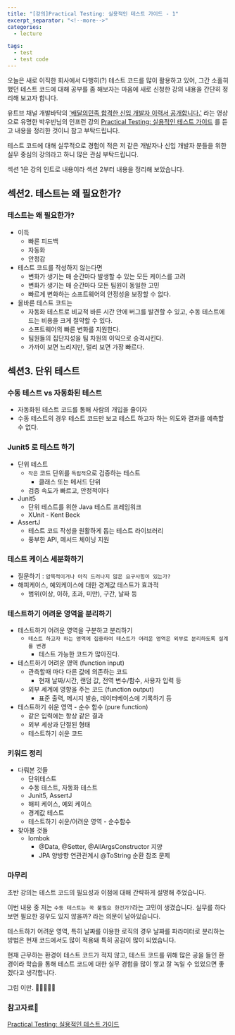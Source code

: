 ```yaml
---
title: "[강의]Practical Testing: 실용적인 테스트 가이드 - 1"
excerpt_separator: "<!--more-->"
categories:
  - lecture

tags:
  - test
  - test code
---
```


오늘은 새로 이직한 회사에서 다행히(?) 테스트 코드를 많이 활용하고 있어, 그간 소홀히 했던 테스트 코드에 대해 공부를 좀 해보자는 마음에 새로 신청한 강의 내용을 간단히 정리해 보고자 합니다.

유트브 채널 개발바닥의 ['배달의민족 합격한 신입 개발자 이력서 공개합니다.'](https://youtu.be/Yc56NpYW1DM?si=eh535oMDX3vFEf6N) 라는 영상으로 유명한 박우빈님의 인프런
강의 [Practical Testing: 실용적인 테스트 가이드](https://www.inflearn.com/course/practical-testing-%EC%8B%A4%EC%9A%A9%EC%A0%81%EC%9D%B8-%ED%85%8C%EC%8A%A4%ED%8A%B8-%EA%B0%80%EC%9D%B4%EB%93%9C) 를 듣고 내용을 정리한 것이니 참고
부탁드립니다.

테스트 코드에 대해 실무적으로 경험이 적은 저 같은 개발자나 신입 개발자 분들을 위한 실무 중심의 강의라고 하니 많은 관심 부탁드립니다.

<!--more-->

섹션 1은 강의 인트로 내용이라 섹션 2부터 내용을 정리해 보았습니다.

## 섹션2. 테스트는 왜 필요한가?
### 테스트는 왜 필요한가?
- 이득
  - 빠른 피드백
  - 자동화
  - 안정감
- 테스트 코드를 작성하지 않는다면
  - 변화가 생기는 매 순간마다 발생할 수 있는 모든 케이스를 고려
  - 변화가 생기는 매 순간마다 모든 팀원이 동일한 고민
  - 빠르게 변화하는 소프트웨어의 안정성을 보장할 수 없다.
- 올바른 테스트 코드는
  - 자동화 테스트로 비교적 바른 시간 안에 버그를 발견할 수 있고, 수동 테스트에 드는 비용을 크게 절약할 수 있다.
  - 소프트웨어의 빠른 변화를 지원한다.
  - 팀원들의 집단지성을 팀 차원의 이익으로 승격시킨다.
  - 가까이 보면 느리지만, 멀리 보면 가장 빠르다.

## 섹션3. 단위 테스트
### 수동 테스트 vs 자동화된 테스트
- 자동화된 테스트 코드를 통해 사람의 개입을 줄이자
- 수동 테스트의 경우 테스트 코드만 보고 테스트 하고자 하는 의도와 결과를 예측할 수 없다.

### Junit5 로 테스트 하기
- 단위 테스트
  - `작은` 코드 단위를 `독립적`으로 검증하는 테스트
    - 클래스 또는 메서드 단위
  - 검증 속도가 빠르고, 안정적이다
- Junit5
  - 단위 테스트를 위한 Java 테스트 프레임워크
  - XUnit - Kent Beck
- AssertJ
  - 테스트 코드 작성을 원활하게 돕는 테스트 라이브러리
  - 풍부한 API, 메서드 체이닝 지원

### 테스트 케이스 세분화하기
- 질문하기 : `암묵적이거나 아직 드러나지 않은 요구사힝이 있는가?`
- 해피케이스, 예외케이스에 대한 경계값 테스트가 효과적
  - 범위(이상, 이하, 초과, 미만), 구간, 날짜 등

### 테스트하기 어려운 영역을 분리하기
- 테스트하기 어려운 영역을 구분하고 분리하기 
  - `테스트 하고자 하는 영역에 집중하여 테스트가 어려운 영역은 외부로 분리하도록 설계를 변경`
    - 테스트 가능한 코드가 많아진다.
- 테스트하기 어려운 영역 (function input)
  - 관측할때 마다 다른 값에 의존하는 코드
    - 현재 날짜/시간, 랜덤 값, 전역 변수/함수, 사용자 입력 등
  - 외부 세계에 영향을 주는 코드 (function output)
    - 표준 출력, 메시지 발송, 데이터베이스에 기록하기 등
- 테스트하기 쉬운 영역 - 순수 함수 (pure function)
  - 같은 입력에는 항상 같은 결과
  - 외부 세상과 단절된 형태
  - 테스트하기 쉬운 코드

### 키워드 정리
- 다뤄본 것들
  - 단위테스트
  - 수동 테스트, 자동화 테스트
  - Junit5, AssertJ
  - 해피 케이스, 예외 케이스
  - 경계값 테스트
  - 테스트하기 쉬운/어려운 영역 - 순수함수
- 찾아볼 것들
  - lombok
    - @Data, @Setter, @AllArgsConstructor 지양
    - JPA 양방향 연관관계시 @ToString 순환 참조 문제

### 마무리

초반 강의는 테스트 코드의 필요성과 이점에 대해 간략하게 설명해 주었습니다. 

이번 내용 중 저는 `수동 테스트는 꼭 불필요 한건가?`라는 고민이 생겼습니다. 실무를 하다보면 필요한 경우도 있지 않을까? 라는 의문이 남아있습니다.

테스트하기 어려운 영역, 특히 날짜를 이용한 로직의 경우 날짜를 파라미터로 분리하는 방법은 현재 코드에서도 많이 적용돼 특히 공감이 많이 되었습니다.

현재 근무하는 환경이 테스트 코드가 적지 않고, 테스트 코드를 위해 많은 공을 들인 환경이라 학습을 통해 테스트 코드에 대한 실무 경험을 많이 쌓고 잘 녹일 수 있었으면 좋겠다고 생각합니다.

그럼 이만. 🥕👋🏼🖐🏼

### 참고자료🤣

[Practical Testing: 실용적인 테스트 가이드](https://www.inflearn.com/course/practical-testing-%EC%8B%A4%EC%9A%A9%EC%A0%81%EC%9D%B8-%ED%85%8C%EC%8A%A4%ED%8A%B8-%EA%B0%80%EC%9D%B4%EB%93%9C)
